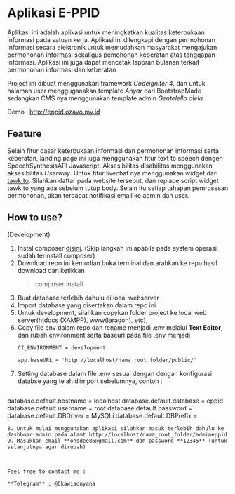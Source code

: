 # Aplikasi E-PPID

Aplikasi ini adalah aplikasi untuk meningkatkan kualitas keterbukaan informasi pada satuan kerja. Aplikasi ini dilengkapi dengan permohonan informasi secara elektronik untuk memudahkan masyarakat mengajukan permohonan informasi sekaligus pemohonan keberatan atas tanggapan informasi. Aplikasi ini juga dapat mencetak laporan bulanan terkait permohonan informasi dan keberatan

Project ini dibuat menggunakan framework _Codeigniter 4_, dan untuk halaman user mengguganakan template _Anyar_ dari BootstrapMade sedangkan CMS nya menggunakan template admin _Gentelella alela_.

Demo : http://eppid.ozavo.my.id

## Feature

Selain fitur dasar keterbukaan informasi dan permohonan informasi serta keberatan, landing page ini juga menggunakan fitur text to speech dengen SpeechSynthesisAPI Javascript. Aksesibilitas disabilitas menggunakan aksesibilitas _Userway_. Untuk fitur livechat nya menggunakan widget dari [tawk.to](https://www.tawk.to/). Silahkan daftar pada website tersebut, dan replace script widget tawk.to yang ada sebelum tutup body. Selain itu setiap tahapan pemrosesan permohonan, akan terdapat notifikasi email ke admin dan user.

## How to use?

(Development)
1. Instal composer [disini](https://getcomposer.org/download/). (Skip langkah ini apabila pada system operasi sudah terinstall composer)
2. Download repo ini kemudian buka terminal dan arahkan ke repo hasil download dan ketikkan
   >composer install
3. Buat database terlebih dahulu di local webserver
4. Import database yang disertakan dalam repo ini
5. Untuk development, silahkan copykan folder project ke local web server(htdocs (XAMPP), www(laragon), etc),
6. Copy file env dalam repo dan rename menjadi .env melalui **Text Editor**, dan rubah environment serta baseurl pada file .env menjadi
   ```html
   CI_ENVIRONMENT = development

   app.baseURL = 'http://localhost/nama_root_folder/public/'
   ```
7. Setting database dalam file .env sesuai dengan dengan konfigurasi databse yang telah diimport sebelumnya, contoh :
   ```html
database.default.hostname = localhost
database.default.database = eppid
database.default.username = root
database.default.password = 
database.default.DBDriver = MySQLi
database.default.DBPrefix =
   ```
8. Untuk mulai menggunakan aplikasi silahkan masuk terlebih dahulu ke dashboar admin pada alamt http://localhost/nama_root_folder/admineppid
9. Masukkan email **onsdee86@gmail.com** dan password **12345** (untuk selanjutnya agar dirubah)



Feel free to contact me :

**Telegram** : @Okawiadnyana